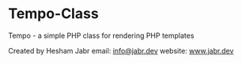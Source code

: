 # Tempo-Class

 
   Tempo - a simple PHP class for rendering PHP templates
   
   Created by Hesham Jabr
   email: info@jabr.dev
   website: www.jabr.dev
